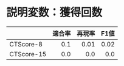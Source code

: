 # 説明変数：獲得回数
| | 適合率 | 再現率 | F1値 |
| :-- | --: | --: | --: |
| CTScore-8 | 0.1 | 0.01 | 0.02 |
| CTScore-15 | 0.0 | 0.0 | 0.0 |

